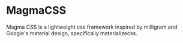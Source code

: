 # MagmaCSS
Magma CSS is a lightweight css framework inspired by milligram and Google's material design, specifically materializecss.
